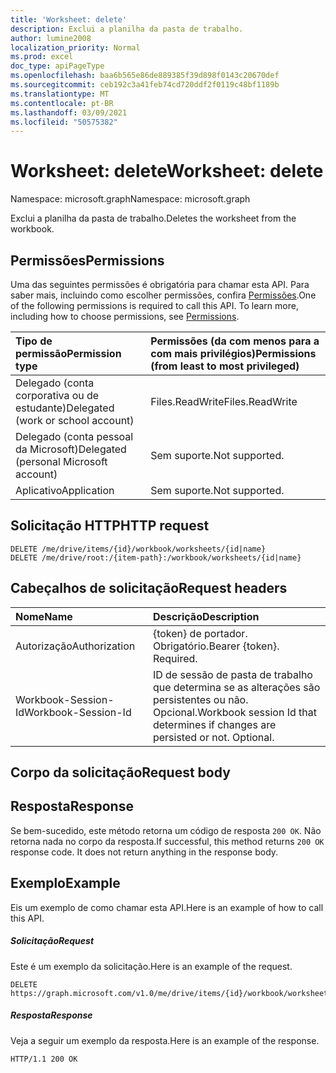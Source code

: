 ```yaml
---
title: 'Worksheet: delete'
description: Exclui a planilha da pasta de trabalho.
author: lumine2008
localization_priority: Normal
ms.prod: excel
doc_type: apiPageType
ms.openlocfilehash: baa6b565e86de889385f39d898f0143c20670def
ms.sourcegitcommit: ceb192c3a41feb74cd720ddf2f0119c48bf1189b
ms.translationtype: MT
ms.contentlocale: pt-BR
ms.lasthandoff: 03/09/2021
ms.locfileid: "50575382"
---
```

# <a name="worksheet-delete"></a><span data-ttu-id="86d75-103">Worksheet: delete</span><span class="sxs-lookup"><span data-stu-id="86d75-103">Worksheet: delete</span></span>

<span data-ttu-id="86d75-104">Namespace: microsoft.graph</span><span class="sxs-lookup"><span data-stu-id="86d75-104">Namespace: microsoft.graph</span></span>

<span data-ttu-id="86d75-105">Exclui a planilha da pasta de trabalho.</span><span class="sxs-lookup"><span data-stu-id="86d75-105">Deletes the worksheet from the workbook.</span></span>
## <a name="permissions"></a><span data-ttu-id="86d75-106">Permissões</span><span class="sxs-lookup"><span data-stu-id="86d75-106">Permissions</span></span>
<span data-ttu-id="86d75-p101">Uma das seguintes permissões é obrigatória para chamar esta API. Para saber mais, incluindo como escolher permissões, confira [Permissões](/graph/permissions-reference).</span><span class="sxs-lookup"><span data-stu-id="86d75-p101">One of the following permissions is required to call this API. To learn more, including how to choose permissions, see [Permissions](/graph/permissions-reference).</span></span>

|<span data-ttu-id="86d75-109">Tipo de permissão</span><span class="sxs-lookup"><span data-stu-id="86d75-109">Permission type</span></span>      | <span data-ttu-id="86d75-110">Permissões (da com menos para a com mais privilégios)</span><span class="sxs-lookup"><span data-stu-id="86d75-110">Permissions (from least to most privileged)</span></span>              |
|:--------------------|:---------------------------------------------------------|
|<span data-ttu-id="86d75-111">Delegado (conta corporativa ou de estudante)</span><span class="sxs-lookup"><span data-stu-id="86d75-111">Delegated (work or school account)</span></span> | <span data-ttu-id="86d75-112">Files.ReadWrite</span><span class="sxs-lookup"><span data-stu-id="86d75-112">Files.ReadWrite</span></span>    |
|<span data-ttu-id="86d75-113">Delegado (conta pessoal da Microsoft)</span><span class="sxs-lookup"><span data-stu-id="86d75-113">Delegated (personal Microsoft account)</span></span> | <span data-ttu-id="86d75-114">Sem suporte.</span><span class="sxs-lookup"><span data-stu-id="86d75-114">Not supported.</span></span>    |
|<span data-ttu-id="86d75-115">Aplicativo</span><span class="sxs-lookup"><span data-stu-id="86d75-115">Application</span></span> | <span data-ttu-id="86d75-116">Sem suporte.</span><span class="sxs-lookup"><span data-stu-id="86d75-116">Not supported.</span></span> |

## <a name="http-request"></a><span data-ttu-id="86d75-117">Solicitação HTTP</span><span class="sxs-lookup"><span data-stu-id="86d75-117">HTTP request</span></span>
<!-- { "blockType": "ignored" } -->
```http
DELETE /me/drive/items/{id}/workbook/worksheets/{id|name}
DELETE /me/drive/root:/{item-path}:/workbook/worksheets/{id|name}

```
## <a name="request-headers"></a><span data-ttu-id="86d75-118">Cabeçalhos de solicitação</span><span class="sxs-lookup"><span data-stu-id="86d75-118">Request headers</span></span>
| <span data-ttu-id="86d75-119">Nome</span><span class="sxs-lookup"><span data-stu-id="86d75-119">Name</span></span>       | <span data-ttu-id="86d75-120">Descrição</span><span class="sxs-lookup"><span data-stu-id="86d75-120">Description</span></span>|
|:---------------|:----------|
| <span data-ttu-id="86d75-121">Autorização</span><span class="sxs-lookup"><span data-stu-id="86d75-121">Authorization</span></span>  | <span data-ttu-id="86d75-p102">{token} de portador. Obrigatório.</span><span class="sxs-lookup"><span data-stu-id="86d75-p102">Bearer {token}. Required.</span></span> |
| <span data-ttu-id="86d75-124">Workbook-Session-Id</span><span class="sxs-lookup"><span data-stu-id="86d75-124">Workbook-Session-Id</span></span>  | <span data-ttu-id="86d75-p103">ID de sessão de pasta de trabalho que determina se as alterações são persistentes ou não. Opcional.</span><span class="sxs-lookup"><span data-stu-id="86d75-p103">Workbook session Id that determines if changes are persisted or not. Optional.</span></span>|

## <a name="request-body"></a><span data-ttu-id="86d75-127">Corpo da solicitação</span><span class="sxs-lookup"><span data-stu-id="86d75-127">Request body</span></span>

## <a name="response"></a><span data-ttu-id="86d75-128">Resposta</span><span class="sxs-lookup"><span data-stu-id="86d75-128">Response</span></span>

<span data-ttu-id="86d75-p104">Se bem-sucedido, este método retorna um código de resposta `200 OK`. Não retorna nada no corpo da resposta.</span><span class="sxs-lookup"><span data-stu-id="86d75-p104">If successful, this method returns `200 OK` response code. It does not return anything in the response body.</span></span>

## <a name="example"></a><span data-ttu-id="86d75-131">Exemplo</span><span class="sxs-lookup"><span data-stu-id="86d75-131">Example</span></span>
<span data-ttu-id="86d75-132">Eis um exemplo de como chamar esta API.</span><span class="sxs-lookup"><span data-stu-id="86d75-132">Here is an example of how to call this API.</span></span>
##### <a name="request"></a><span data-ttu-id="86d75-133">Solicitação</span><span class="sxs-lookup"><span data-stu-id="86d75-133">Request</span></span>
<span data-ttu-id="86d75-134">Este é um exemplo da solicitação.</span><span class="sxs-lookup"><span data-stu-id="86d75-134">Here is an example of the request.</span></span>
<!-- {
  "blockType": "request",
  "name": "worksheet_delete"
}-->
```http
DELETE https://graph.microsoft.com/v1.0/me/drive/items/{id}/workbook/worksheets/{id|name}
```

##### <a name="response"></a><span data-ttu-id="86d75-135">Resposta</span><span class="sxs-lookup"><span data-stu-id="86d75-135">Response</span></span>
<span data-ttu-id="86d75-136">Veja a seguir um exemplo da resposta.</span><span class="sxs-lookup"><span data-stu-id="86d75-136">Here is an example of the response.</span></span> 
<!-- {
  "blockType": "response",
  "truncated": true
} -->
```http
HTTP/1.1 200 OK
```

<!-- uuid: 8fcb5dbc-d5aa-4681-8e31-b001d5168d79
2015-10-25 14:57:30 UTC -->
<!-- {
  "type": "#page.annotation",
  "description": "Worksheet: delete",
  "keywords": "",
  "section": "documentation",
  "tocPath": ""
}-->

